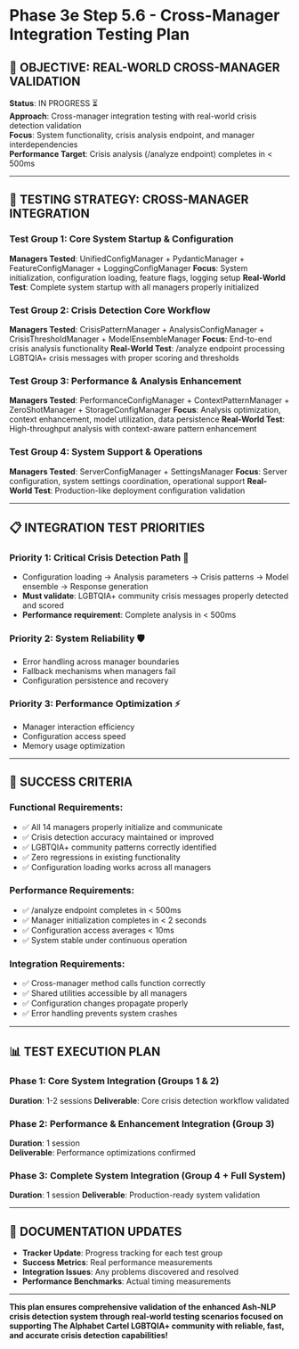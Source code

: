 # Phase 3e Step 5.6 - Cross-Manager Integration Testing Plan

## 🎯 **OBJECTIVE: REAL-WORLD CROSS-MANAGER VALIDATION**

**Status**: IN PROGRESS ⏳  
**Approach**: Cross-manager integration testing with real-world crisis detection validation  
**Focus**: System functionality, crisis analysis endpoint, and manager interdependencies  
**Performance Target**: Crisis analysis (/analyze endpoint) completes in < 500ms  

---

## 🧪 **TESTING STRATEGY: CROSS-MANAGER INTEGRATION**

### **Test Group 1: Core System Startup & Configuration**
**Managers Tested**: UnifiedConfigManager + PydanticManager + FeatureConfigManager + LoggingConfigManager
**Focus**: System initialization, configuration loading, feature flags, logging setup
**Real-World Test**: Complete system startup with all managers properly initialized

### **Test Group 2: Crisis Detection Core Workflow**
**Managers Tested**: CrisisPatternManager + AnalysisConfigManager + CrisisThresholdManager + ModelEnsembleManager
**Focus**: End-to-end crisis analysis functionality 
**Real-World Test**: /analyze endpoint processing LGBTQIA+ crisis messages with proper scoring and thresholds

### **Test Group 3: Performance & Analysis Enhancement**
**Managers Tested**: PerformanceConfigManager + ContextPatternManager + ZeroShotManager + StorageConfigManager
**Focus**: Analysis optimization, context enhancement, model utilization, data persistence
**Real-World Test**: High-throughput analysis with context-aware pattern enhancement

### **Test Group 4: System Support & Operations**
**Managers Tested**: ServerConfigManager + SettingsManager
**Focus**: Server configuration, system settings coordination, operational support
**Real-World Test**: Production-like deployment configuration validation

---

## 📋 **INTEGRATION TEST PRIORITIES**

### **Priority 1: Critical Crisis Detection Path** 🚨
- Configuration loading → Analysis parameters → Crisis patterns → Model ensemble → Response generation
- **Must validate**: LGBTQIA+ community crisis messages properly detected and scored
- **Performance requirement**: Complete analysis in < 500ms

### **Priority 2: System Reliability** 🛡️
- Error handling across manager boundaries
- Fallback mechanisms when managers fail
- Configuration persistence and recovery

### **Priority 3: Performance Optimization** ⚡
- Manager interaction efficiency
- Configuration access speed
- Memory usage optimization

---

## 🎯 **SUCCESS CRITERIA**

### **Functional Requirements**:
- ✅ All 14 managers properly initialize and communicate
- ✅ Crisis detection accuracy maintained or improved
- ✅ LGBTQIA+ community patterns correctly identified
- ✅ Zero regressions in existing functionality
- ✅ Configuration loading works across all managers

### **Performance Requirements**:
- ✅ /analyze endpoint completes in < 500ms
- ✅ Manager initialization completes in < 2 seconds
- ✅ Configuration access averages < 10ms
- ✅ System stable under continuous operation

### **Integration Requirements**:
- ✅ Cross-manager method calls function correctly
- ✅ Shared utilities accessible by all managers
- ✅ Configuration changes propagate properly
- ✅ Error handling prevents system crashes

---

## 📊 **TEST EXECUTION PLAN**

### **Phase 1: Core System Integration (Groups 1 & 2)**
**Duration**: 1-2 sessions
**Deliverable**: Core crisis detection workflow validated

### **Phase 2: Performance & Enhancement Integration (Group 3)**
**Duration**: 1 session  
**Deliverable**: Performance optimizations confirmed

### **Phase 3: Complete System Integration (Group 4 + Full System)**
**Duration**: 1 session
**Deliverable**: Production-ready system validation

---

## 📝 **DOCUMENTATION UPDATES**

- **Tracker Update**: Progress tracking for each test group
- **Success Metrics**: Real performance measurements
- **Integration Issues**: Any problems discovered and resolved
- **Performance Benchmarks**: Actual timing measurements

---

**This plan ensures comprehensive validation of the enhanced Ash-NLP crisis detection system through real-world testing scenarios focused on supporting The Alphabet Cartel LGBTQIA+ community with reliable, fast, and accurate crisis detection capabilities!**